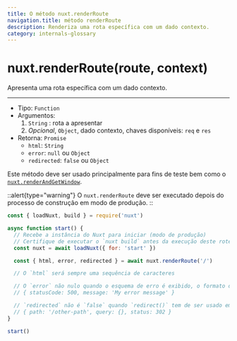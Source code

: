 ```yaml
---
title: O método nuxt.renderRoute
navigation.title: método renderRoute
description: Renderiza uma rota específica com um dado contexto.
category: internals-glossary
---
```

# nuxt.renderRoute(route, context)

Apresenta uma rota específica com um dado contexto.

---

- Tipo: `Function`
- Argumentos:
  1. `String` : rota a apresentar
  2. _Opcional_, `Object`, dado contexto, chaves disponíveis: `req` e `res`
- Retorna: `Promise`
  - `html`: `String`
  - `error`: `null` ou `Object`
  - `redirected`: `false` ou `Object`

Este método deve ser usado principalmente para fins de teste bem como o [`nuxt.renderAndGetWindow`](/docs/internals-glossary/nuxt-render-and-get-window).

::alert{type="warning"}
O `nuxt.renderRoute` deve ser executado depois do processo de construção em modo de produção.
::

```js
const { loadNuxt, build } = require('nuxt')

async function start() {
  // Recebe a instância do Nuxt para iniciar (modo de produção)
  // Certifique de executar o `nuxt build` antes da execução deste roteiro
  const nuxt = await loadNuxt({ for: 'start' })

  const { html, error, redirected } = await nuxt.renderRoute('/')

  // O `html` será sempre uma sequência de caracteres

  // O `error` não nulo quando o esquema de erro é exibido, o formato do erro é:
  // { statusCode: 500, message: 'My error message' }

  // `redirected` não é `false` quando `redirect()` tem de ser usado em `asyncData()` ou em `fetch()`
  // { path: '/other-path', query: {}, status: 302 }
}

start()
```

